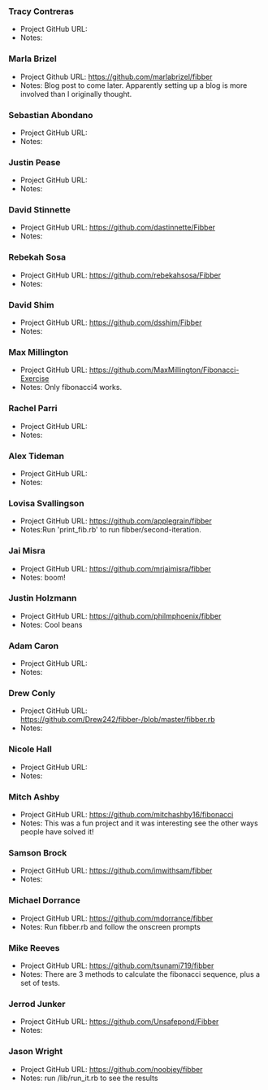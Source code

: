 ### Tracy Contreras
* Project GitHub URL: 
* Notes:

### Marla Brizel
* Project Github URL: https://github.com/marlabrizel/fibber
* Notes: Blog post to come later. Apparently setting up a blog is more involved than I originally thought.

### Sebastian Abondano
* Project GitHub URL: 
* Notes:

### Justin Pease
* Project GitHub URL: 
* Notes:

### David Stinnette
* Project GitHub URL: https://github.com/dastinnette/Fibber
* Notes:

### Rebekah Sosa
* Project GitHub URL: https://github.com/rebekahsosa/Fibber
* Notes:
 
### David Shim
* Project GitHub URL: https://github.com/dsshim/Fibber
* Notes:

### Max Millington
* Project GitHub URL: https://github.com/MaxMillington/Fibonacci-Exercise
* Notes: Only fibonacci4 works. 

### Rachel Parri
* Project GitHub URL: 
* Notes:

### Alex Tideman
* Project GitHub URL: 
* Notes:

### Lovisa Svallingson
* Project GitHub URL: https://github.com/applegrain/fibber
* Notes:Run 'print_fib.rb' to run fibber/second-iteration.  

### Jai Misra
* Project GitHub URL: https://github.com/mrjaimisra/fibber
* Notes: boom!

### Justin Holzmann
* Project GitHub URL: https://github.com/philmphoenix/fibber
* Notes: Cool beans

### Adam Caron
* Project GitHub URL: 
* Notes:

### Drew Conly
* Project GitHub URL: https://github.com/Drew242/fibber-/blob/master/fibber.rb
* Notes:

### Nicole Hall
* Project GitHub URL: 
* Notes:

### Mitch Ashby
* Project GitHub URL: https://github.com/mitchashby16/fibonacci
* Notes: This was a fun project and it was interesting see the other ways people have solved it!

### Samson Brock
* Project GitHub URL: https://github.com/imwithsam/fibber
* Notes:

### Michael Dorrance
* Project GitHub URL: https://github.com/mdorrance/fibber
* Notes: Run fibber.rb and follow the onscreen prompts

### Mike Reeves
* Project GitHub URL: https://github.com/tsunami719/fibber
* Notes: There are 3 methods to calculate the fibonacci sequence, plus a set of tests.

### Jerrod Junker
* Project GitHub URL: https://github.com/Unsafepond/Fibber
* Notes:

### Jason Wright
* Project GitHub URL: https://github.com/noobjey/fibber
* Notes: run /lib/run_it.rb to see the results


